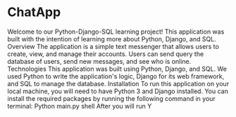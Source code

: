 # ChatApp

Welcome to our Python-Django-SQL learning project! This application was built with the intention of learning more about Python, Django, and SQL.
Overview
The application is a simple text messenger that allows users to create, view, and manage their accounts. Users can send query the database of users, send new messages, and see who is online. 
Technologies
This application was built using Python, Django, and SQL. We used Python to write the application's logic, Django for its web framework, and SQL to manage the database.
Installation
To run this application on your local machine, you will need to have Python 3 and Django installed. You can install the required packages by running the following command in your terminal:
Python main.py shell
After you will run Y 